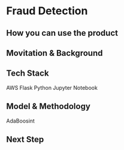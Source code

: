 # Fraud Detection 

## How you can use the product

## Movitation & Background


## Tech Stack
AWS
Flask
Python
Jupyter Notebook

## Model & Methodology

AdaBoosint

## Next Step
